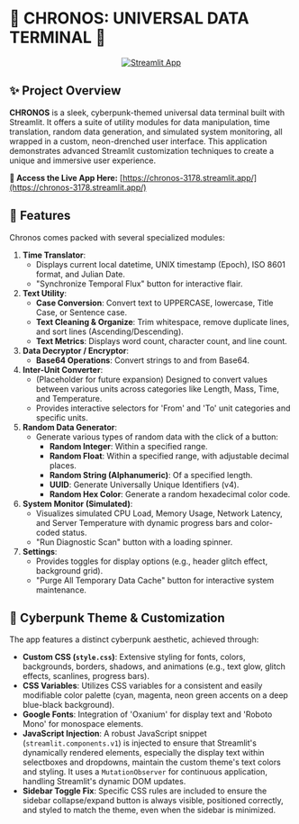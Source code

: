 # 🌌 CHRONOS: UNIVERSAL DATA TERMINAL 🌌

<p align="center">
  <a href="https://chronos-3178.streamlit.app/" target="_blank">
    <img src="https://img.shields.io/badge/Streamlit-FF4B4B?style=for-the-badge&logo=streamlit&logoColor=white" alt="Streamlit App" />
  </a>
</p>

## ✨ Project Overview

**CHRONOS** is a sleek, cyberpunk-themed universal data terminal built with Streamlit. It offers a suite of utility modules for data manipulation, time translation, random data generation, and simulated system monitoring, all wrapped in a custom, neon-drenched user interface. This application demonstrates advanced Streamlit customization techniques to create a unique and immersive user experience.

**🚀 Access the Live App Here:** [https://chronos-3178.streamlit.app/](https://chronos-3178.streamlit.app/)

## 🚀 Features

Chronos comes packed with several specialized modules:

1.  **Time Translator**:
    * Displays current local datetime, UNIX timestamp (Epoch), ISO 8601 format, and Julian Date.
    * "Synchronize Temporal Flux" button for interactive flair.
2.  **Text Utility**:
    * **Case Conversion**: Convert text to UPPERCASE, lowercase, Title Case, or Sentence case.
    * **Text Cleaning & Organize**: Trim whitespace, remove duplicate lines, and sort lines (Ascending/Descending).
    * **Text Metrics**: Displays word count, character count, and line count.
3.  **Data Decryptor / Encryptor**:
    * **Base64 Operations**: Convert strings to and from Base64.
4.  **Inter-Unit Converter**:
    * (Placeholder for future expansion) Designed to convert values between various units across categories like Length, Mass, Time, and Temperature.
    * Provides interactive selectors for 'From' and 'To' unit categories and specific units.
5.  **Random Data Generator**:
    * Generate various types of random data with the click of a button:
        * **Random Integer**: Within a specified range.
        * **Random Float**: Within a specified range, with adjustable decimal places.
        * **Random String (Alphanumeric)**: Of a specified length.
        * **UUID**: Generate Universally Unique Identifiers (v4).
        * **Random Hex Color**: Generate a random hexadecimal color code.
6.  **System Monitor (Simulated)**:
    * Visualizes simulated CPU Load, Memory Usage, Network Latency, and Server Temperature with dynamic progress bars and color-coded status.
    * "Run Diagnostic Scan" button with a loading spinner.
7.  **Settings**:
    * Provides toggles for display options (e.g., header glitch effect, background grid).
    * "Purge All Temporary Data Cache" button for interactive system maintenance.

## 🎨 Cyberpunk Theme & Customization

The app features a distinct cyberpunk aesthetic, achieved through:

* **Custom CSS (`style.css`)**: Extensive styling for fonts, colors, backgrounds, borders, shadows, and animations (e.g., text glow, glitch effects, scanlines, progress bars).
* **CSS Variables**: Utilizes CSS variables for a consistent and easily modifiable color palette (cyan, magenta, neon green accents on a deep blue-black background).
* **Google Fonts**: Integration of 'Oxanium' for display text and 'Roboto Mono' for monospace elements.
* **JavaScript Injection**: A robust JavaScript snippet (`streamlit.components.v1`) is injected to ensure that Streamlit's dynamically rendered elements, especially the display text within selectboxes and dropdowns, maintain the custom theme's text colors and styling. It uses a `MutationObserver` for continuous application, handling Streamlit's dynamic DOM updates.
* **Sidebar Toggle Fix**: Specific CSS rules are included to ensure the sidebar collapse/expand button is always visible, positioned correctly, and styled to match the theme, even when the sidebar is minimized.
